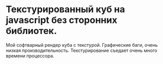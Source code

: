 # Текстурированный куб на javascript без сторонних библиотек.
Мой софтварный рендер куба с текстурой. Графические баги, очень низкая производительность. Текстурирование съедает очень много времени процессора.
